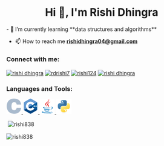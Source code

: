 <h1 align="center">Hi 👋, I'm Rishi Dhingra</h1>
- 🌱 I’m currently learning **data structures and algorithms**

- 📫 How to reach me **rishidhingra04@gmail.com**

<h3 align="left">Connect with me:</h3>
<p align="left">
<a href="https://linkedin.com/in/rishi dhingra" target="blank"><img align="center" src="https://cdn.jsdelivr.net/npm/simple-icons@3.0.1/icons/linkedin.svg" alt="rishi dhingra" height="30" width="40" /></a>
<a href="https://instagram.com/rdrishi7" target="blank"><img align="center" src="https://cdn.jsdelivr.net/npm/simple-icons@3.0.1/icons/instagram.svg" alt="rdrishi7" height="30" width="40" /></a>
<a href="https://www.codechef.com/users/rishi124" target="blank"><img align="center" src="https://cdn.jsdelivr.net/npm/simple-icons@3.1.0/icons/codechef.svg" alt="rishi124" height="30" width="40" /></a>
<a href="https://www.hackerrank.com/rishi dhingra" target="blank"><img align="center" src="https://cdn.jsdelivr.net/npm/simple-icons@3.0.1/icons/hackerrank.svg" alt="rishi dhingra" height="30" width="40" /></a>
</p>

<h3 align="left">Languages and Tools:</h3>
<p align="left"> <a href="https://www.cprogramming.com/" target="_blank"> <img src="https://raw.githubusercontent.com/devicons/devicon/master/icons/c/c-original.svg" alt="c" width="40" height="40"/> </a> <a href="https://www.w3schools.com/cpp/" target="_blank"> <img src="https://raw.githubusercontent.com/devicons/devicon/master/icons/cplusplus/cplusplus-original.svg" alt="cplusplus" width="40" height="40"/> </a> <a href="https://www.java.com" target="_blank"> <img src="https://raw.githubusercontent.com/devicons/devicon/master/icons/java/java-original.svg" alt="java" width="40" height="40"/> </a> <a href="https://www.python.org" target="_blank"> <img src="https://raw.githubusercontent.com/devicons/devicon/master/icons/python/python-original.svg" alt="python" width="40" height="40"/> </a> </p>

<p>&nbsp;<img align="center" src="https://github-readme-stats.vercel.app/api?username=rishi838&show_icons=true&theme=dark&title_color=53ebee&text_color=fbefef&locale=en" alt="rishi838" /></p>

<p><img align="center" src="https://github-readme-streak-stats.herokuapp.com/?user=rishi838&theme=dark" alt="rishi838" /></p>
